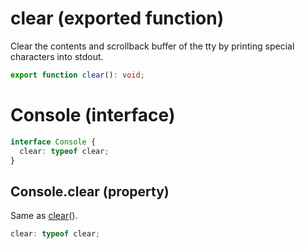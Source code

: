 <!-- INPUT:
/**
 * Clear the contents and scrollback buffer of the tty by printing special characters into stdout.
 */
export function clear(): void;

interface Console {
  /** Same as {@link clear}(). */
  clear: typeof clear;
}

-->
# clear (exported function)

Clear the contents and scrollback buffer of the tty by printing special characters into stdout.

```ts
export function clear(): void;
```

# Console (interface)

```ts
interface Console {
  clear: typeof clear;
}
```

## Console.clear (property)

Same as [clear](#)().

```ts
clear: typeof clear;
```

<!-- OUTPUT.frontmatter:
null
-->
<!-- OUTPUT.warnings:
[
  "No link URL provided for \"clear\"; falling back to \"#\""
]
-->
